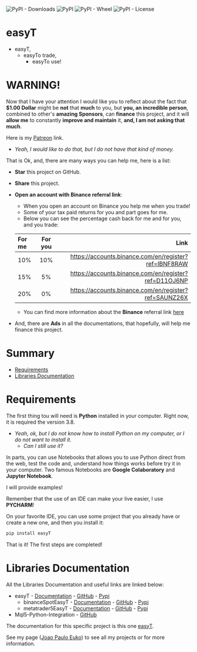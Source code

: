 ![PyPI - Downloads](https://img.shields.io/pypi/dm/easyT)
![PyPI](https://img.shields.io/pypi/v/easyT)
![PyPI - Wheel](https://img.shields.io/pypi/wheel/easyT)
![PyPI - License](https://img.shields.io/pypi/l/easyT)

# easyT

- easyT,
  - easyTo trade,
    - easyTo use!
  
# WARNING!

Now that I have your attention I would like you to reflect about the fact that **$1.00 Dollar** might be **not** 
that **much** to you, but **you, an incredible person**, combined to other's **amazing Sponsors**, can **finance** this 
project, and it will **allow me** to constantly **improve and maintain** it, **and, I am not asking that much**.

Here is my [Patreon](https://www.patreon.com/joaopeuko) link.

  - _Yeah, I would like to do that, but I do not have that kind of money._ 

That is Ok, and, there are many ways you can help me, here is a list:

  - **Star** this project on GitHub.
  - **Share** this project.
  - **Open an account with Binance referral link**:
    - When you open an account on Binance you help me when you trade!
    - Some of your tax paid returns for you and part goes for me.
    - Below you can see the percentage cash back for me and for you, and you trade:
        
    |For me | For you | Link|
    |:--------| :----:  |  ---:|
    | 10%| 10%     | https://accounts.binance.com/en/register?ref=IBNF8RAW | 
    | 15%| 5%      | https://accounts.binance.com/en/register?ref=D11OJ6NP | 
    | 20%| 0%      | https://accounts.binance.com/en/register?ref=SAUNZ26X | 
      - You can find more information about the **Binance** referral link [here](https://www.binance.com/en/support/faq/88659d2ea54c40cf82a22400207ffe30)
      
  - And, there are **Ads** in all the documentations, that hopefully, will help me finance this project.

# Summary

- [Requirements](#requirements)
- [Libraries Documentation](#libraries-documentation)

# Requirements

The first thing tou will need is **Python** installed in your computer.
Right now, it is required the version 3.8.

- _Yeah, ok, but I do not know how to install Python on my computer, or I do not want to install it._
  - _Can I still use it?_

In parts, you can use Notebooks that allows you to use Python direct from the web, test the code and, understand how
things works before try it in your computer.
Two famous Notebooks are **Google Colaboratory** and **Jupyter Notebook**.

I will provide examples!

Remember that the use of an IDE can make your live easier, I use **PYCHARM**!

On your favorite IDE, you can use some project that you already have or create a new one, and then you install it:

```python
pip install easyT
```

That is it! The first steps are completed!


# Libraries Documentation

All the Libraries Documentation and useful links are linked below:

- easyT - [Documentation](https://joaopeuko.github.io/easyT/) - [GitHub](https://github.com/Joaopeuko/easyT) - [Pypi](https://pypi.org/project/easyT/) 
  - binanceSpotEasyT - [Documentation](https://joaopeuko.github.io/binanceSpotEasyT/) - [GitHub](https://github.com/Joaopeuko/binanceSpotEasyT) - [Pypi](https://pypi.org/project/binanceSpotEasyT/) 
  - metatrader5EasyT - [Documentation](https://joaopeuko.github.io/metatrader5EasyT/) - [GitHub](https://github.com/Joaopeuko/metatrader5EasyT) - [Pypi](https://pypi.org/project/metatrader5EasyT/)
- Mql5-Python-Integration - [GitHub](https://joaopeuko.github.io/Mql5-Python-Integration/)

The documentation for this specific project is this one [easyT](https://joaopeuko.github.io/easyT/).

See my page ([Joao Paulo Euko](https://joaopeuko.github.io/)) to see all my projects or for more information.

